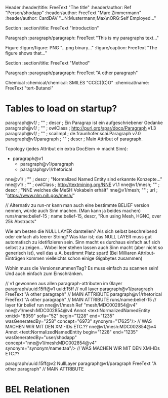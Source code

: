 Header
  :header/title: FreeText "The title"
  :header/author: Ref "Person/shodapp"
  :header/author: FreeText "Marc Zimmermann"
  :header/author: CardDAV "...N:Mustermann;Max\nORG:Self Employed..."

Section
  :section/title: FreeText "Introduction"

Paragraph
  :paragraph/paragraph: FreeText "This is my paragraphs text..."

Figure
  :figure/figure: PNG "...png binary..."
  :figure/caption: FreeText "The figure shows that..."

Section
  :section/title: FreeText "Method"

Paragraph
  :paragraph/paragraph: FreeText "A other paragraph"

Chemical
  :chemical/chemical: SMILES "CC(C)(C)O"
  :chemical/name: FreeText "tert-Butanol"


Tables to load on startup?
==========================

paragraph@v1/ ; "" ; descr ; Ein Paragrap ist ein aufgeschriebener Gedanke
paragraph@v1/ ; "" ; owlClass ; http://purl.org/spar/doco/Paragraph v1.3
paragraph@v1/ ; "" ; scaiImpl ; de.fraunhofer.scai.Paragraph v7.0
paragraph@v1/paragraph ; "" ; descr ; Main Attribut of paragraph.

Topology (jedes Attribut ein extra DocElem => macht Sinn):
* paragraph@v1
  * paragraph@v1/paragraph
  * paragraph@v1/rhetorical

<!-- mesh@v4/ ; "" ; descr ; "MeSH Dict enthält xy Nominklatur"
mesh@v4/nne ; "" ; descr ; "Normalized Named Entity mit Mesh IDs"
mesh@v4/nne ; "" ; owlClass ; http://textmining.org/NNE v1.1

ODER doch besser?: -->

nne@v1/ ; "" ; descr ; "Normalized Named Entity sind erkannte Konzepte..."
nne@v1/ ; "" ; owlClass ; http://textmining.org/NNE v1.1
nne@v1/mesh; "" ; descr ; "NNE welches die MeSH Vokabeln erhält"
nne@v1/mesh; "" ; url ; "https://www.nlm.nih.gov/mesh/"


// Alternativ zu run-nr kann man auch eine bestimmte BELIEF version nennen, würde auch Sinn machen. (Man kann ja beides machen)
runs/name:belief-15 ; name:belief-15, descr, "Run using Mesh, HGNC, over 25k Abstracts"

Wie am besten die NULL LAYER darstellen? Als sich selbst beschreibend oder einfach als leerer String? Was klar ist; das NULL LAYER muss gut automatisch zu idetifizieren sein. Sinn macht es durchaus einfach auf sich selbst zu zeigen... Wobei leer stehen lassen auch Sinn macht (aber nicht so generisch ist), weil das u.A. bestimmt Platz spart! (Bei Milliaren Attribut-Einträgen kommen vielleichts schon einige Gigabytes zusammen)

Wohin muss die Versionsnummer/Tag? Es muss einfach zu scannen sein! Und auch einfach zum Einschränken.


// v1 gewonnen aus allen paragraph-attributen im 0layer
paragraph/uuid:15ff@v1
  uuid:15ff // null layer
    paragraph@v1/paragraph FreeText "A other paragraph"   // MAIN ATTRIBUTE
    paragraph@v1/rhetorical FreeText "A other paragraph"   // MAIN ATTRIBUTE
  runs/name:belief-15   // layer für belief run
    nne@v1/mesh Ref "mesh/MDC002854@v4"
    nne@v1/mesh:MDC002854@v4 Annot <text:NormalizedNamedEntity xmi:id="8359" sofa="52" begin="1228" end="1235" wasGeneratedBy="258" concept="6973" synonym="17625"/>  // WAS MACHEN WIR MIT DEN XMI-IDs ETC.??
    nne@v1/mesh:MDC002854@v4 Annot <text:NormalizedNamedEntity begin="1228" end="1235" wasGeneratedBy="user/shodapp" concept="nne@v1/mesh:MDC002854@v4" synonym="synonym/name:taa"/>  // WAS MACHEN WIR MIT DEN XMI-IDs ETC.??

paragraph/uuid:15ff@v2
  NullLayer
  paragraph@v1/paragraph FreeText "A other paragraph"   // MAIN ATTRIBUTE

BEL Relationen
==============
